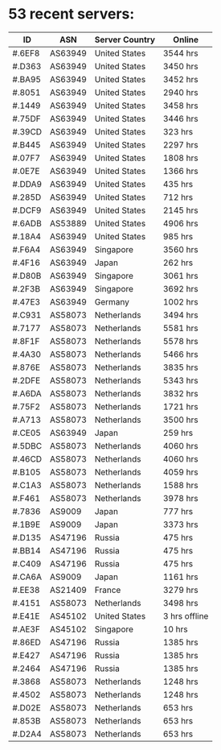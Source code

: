 # 53 recent servers:

| ID | ASN | Server Country | Online |
| ------ | ------ | ------ | ------ |
| #.6EF8 | AS63949 | United States | 3544 hrs |
| #.D363 | AS63949 | United States | 3450 hrs |
| #.BA95 | AS63949 | United States | 3452 hrs |
| #.8051 | AS63949 | United States | 2940 hrs |
| #.1449 | AS63949 | United States | 3458 hrs |
| #.75DF | AS63949 | United States | 3446 hrs |
| #.39CD | AS63949 | United States | 323 hrs |
| #.B445 | AS63949 | United States | 2297 hrs |
| #.07F7 | AS63949 | United States | 1808 hrs |
| #.0E7E | AS63949 | United States | 1366 hrs |
| #.DDA9 | AS63949 | United States | 435 hrs |
| #.285D | AS63949 | United States | 712 hrs |
| #.DCF9 | AS63949 | United States | 2145 hrs |
| #.6ADB | AS53889 | United States | 4906 hrs |
| #.18A4 | AS63949 | United States | 985 hrs |
| #.F6A4 | AS63949 | Singapore | 3560 hrs |
| #.4F16 | AS63949 | Japan | 262 hrs |
| #.D80B | AS63949 | Singapore | 3061 hrs |
| #.2F3B | AS63949 | Singapore | 3692 hrs |
| #.47E3 | AS63949 | Germany | 1002 hrs |
| #.C931 | AS58073 | Netherlands | 3494 hrs |
| #.7177 | AS58073 | Netherlands | 5581 hrs |
| #.8F1F | AS58073 | Netherlands | 5578 hrs |
| #.4A30 | AS58073 | Netherlands | 5466 hrs |
| #.876E | AS58073 | Netherlands | 3835 hrs |
| #.2DFE | AS58073 | Netherlands | 5343 hrs |
| #.A6DA | AS58073 | Netherlands | 3832 hrs |
| #.75F2 | AS58073 | Netherlands | 1721 hrs |
| #.A713 | AS58073 | Netherlands | 3500 hrs |
| #.CE05 | AS63949 | Japan | 259 hrs |
| #.5DBC | AS58073 | Netherlands | 4060 hrs |
| #.46CD | AS58073 | Netherlands | 4060 hrs |
| #.B105 | AS58073 | Netherlands | 4059 hrs |
| #.C1A3 | AS58073 | Netherlands | 1588 hrs |
| #.F461 | AS58073 | Netherlands | 3978 hrs |
| #.7836 | AS9009 | Japan | 777 hrs |
| #.1B9E | AS9009 | Japan | 3373 hrs |
| #.D135 | AS47196 | Russia | 475 hrs |
| #.BB14 | AS47196 | Russia | 475 hrs |
| #.C409 | AS47196 | Russia | 475 hrs |
| #.CA6A | AS9009 | Japan | 1161 hrs |
| #.EE38 | AS21409 | France | 3279 hrs |
| #.4151 | AS58073 | Netherlands | 3498 hrs |
| #.E41E | AS45102 | United States | 3 hrs offline |
| #.AE3F | AS45102 | Singapore | 10 hrs |
| #.86ED | AS47196 | Russia | 1385 hrs |
| #.E427 | AS47196 | Russia | 1385 hrs |
| #.2464 | AS47196 | Russia | 1385 hrs |
| #.3868 | AS58073 | Netherlands | 1248 hrs |
| #.4502 | AS58073 | Netherlands | 1248 hrs |
| #.D02E | AS58073 | Netherlands | 653 hrs |
| #.853B | AS58073 | Netherlands | 653 hrs |
| #.D2A4 | AS58073 | Netherlands | 653 hrs |

